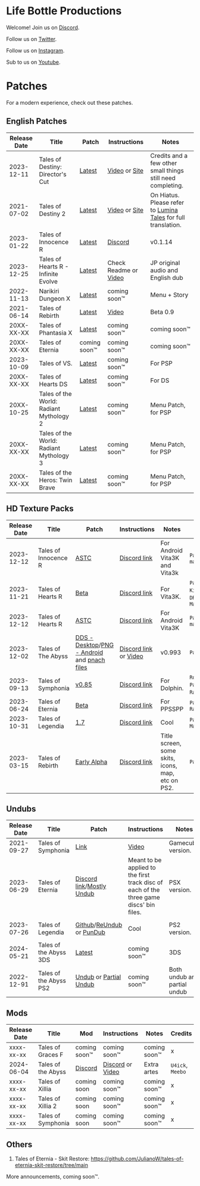 <!--

Instructions to Edit this site:
1. Download NPM: https://nodejs.org/en/download/
2. Clone this repository: git clone https://github.com/lifebottle/lifebottle.github.io.git
3. Go to the root of this repository in your favorite terminal
4. Update npm if needed: npm install -g npm@9.1.2
5. Install docsify: npm i docsify-cli -g
6. If this is your first time, run this command: docsify init
7. Any time you need to render this site locally: docsify serve

-->

# Life Bottle Productions
Welcome!  Join us on [Discord](https://discord.gg/XTwxPXxAaA).

Follow us on [Twitter](https://x.com/LifeBottleProd).

Follow us on [Instagram](https://www.instagram.com/lifebottleproductions).

Sub to us on [Youtube](https://www.youtube.com/@LifeBottleProd/featured).

# Patches
For a modern experience, check out these patches.

## English Patches

| Release Date | Title | Patch | Instructions | Notes |
| ------------ | ----- | ----- | ------------ | ----- |
| 2023-12-11 | Tales of Destiny: Director's Cut | [Latest](https://github.com/lifebottle/Tales-of-Destiny-DC/releases/latest) | [Video](https://youtu.be/-DBybx7hg5w) or [Site](https://www.lifebottle.org/#/./other/xdelta3/index) | Credits and a few other small things still need completing. |
| 2021-07-02 | Tales of Destiny 2 | [Latest](https://github.com/lifebottle/Tales-of-Destiny-2/releases/latest) | [Video](https://www.youtube.com/watch?v=Kx5pPlKWjQE) or [Site](https://www.lifebottle.org/#/./other/xdelta3/index) | On Hiatus. Please refer to [Lumina Tales](https://luminatales.net/) for full translation. |
| 2023-01-22 | Tales of Innocence R | [Latest](https://github.com/lifebottle/Tales-of-Innocence-R/releases/latest) | [Discord]([https://discord.com/channels/818214215365427320/857033352137539625/1249491884779372617](https://discord.com/channels/818214215365427320/857033352137539625/1249491884779372617)) | v0.1.14 |
| 2023-12-25 | Tales of Hearts R - Infinite Evolve | [Latest](https://github.com/lifebottle/Tales-of-Hearts-R-Infinite-Evolve/releases/latest) | Check Readme or [Video](https://youtu.be/m0r3hTE7fZs?si=qGwIAbw_h0Mxzj-5)| JP original audio and English dub |
| 2022-11-13 | Narikiri Dungeon X | [Latest](https://github.com/lifebottle/Narikiri-Dungeon-X/releases/latest) | coming soon™ | Menu + Story |
| 2021-06-14 | Tales of Rebirth | [Latest](https://github.com/lifebottle/Tales-of-Rebirth/releases/tag/0.9) | [Video](https://youtu.be/tGAmq35M9tM) | Beta 0.9 |
| 20XX-XX-XX | Tales of Phantasia X | [Latest](https://github.com/lifebottle/Tales-of-Phantasia-X/releases/latest) | coming soon™ | coming soon™ |
| 20XX-XX-XX | Tales of Eternia |  coming soon™ | coming soon™ | coming soon™ |
| 2023-10-09 | Tales of VS. | [Latest](https://github.com/lifebottle/Tales-of-VS/releases/latest) | coming soon™ | For PSP | 
| 20XX-XX-XX | Tales of Hearts DS | [Latest](https://github.com/lifebottle/Tales-of-Hearts-DS/releases/latest) | coming soon™ | For DS | 
| 20XX-10-25 | Tales of the World: Radiant Mythology 2 | [Latest](https://github.com/lifebottle/Radiant-Mythology-2/releases/latest) | coming soon™ | Menu Patch, for PSP | 
| 20XX-XX-XX | Tales of the World: Radiant Mythology 3 | [Latest](https://github.com/lifebottle/Radiant-Mythology-3/releases/latest) | coming soon™ | Menu Patch, for PSP | 
| 20XX-XX-XX | Tales of the Heros: Twin Brave | [Latest](https://github.com/lifebottle/Twin-Brave/releases/latest) | coming soon™ | Menu Patch, for PSP | 


## HD Texture Packs

| Release Date | Title | Patch | Instructions | Notes | Credits |
| ------------ | ----- | ----- | ---- | ----- | ------ |
| 2023-12-12 | Tales of Innocence R | [ASTC](https://www.mediafire.com/file/ot3mluj69uz1v4q/PCSG00009_v2_png.7z/file) | [Discord link](https://discord.com/channels/818214215365427320/1170759743720132718/1184139582569193522) | For Android Vita3K and Vita3k | `PandaVenom`, `macdu` |
| 2023-11-21 | Tales of Hearts R | [Beta](https://www.mediafire.com/file/54su9ulmfsdpew1/ToHR_HDtextures_Beta.7z/file) | [Discord link](https://discord.com/channels/818214215365427320/1170760380394516510/1176682076100100239) | For Vita3K. | `PandaVenom`, `Rin Kiri`, `DRAGONBLEAPIECE`, `Macdu` |
| 2023-12-12 | Tales of Hearts R | [ASTC](https://www.mediafire.com/file_premium/cxltu6qco9r1bjj/PCSE00429.7z/file) | [Discord link](https://discord.com/channels/818214215365427320/1170760380394516510/1184078951656722575) | For Android Vita3K | `PandaVenom`, `macdu` |
| 2023-12-02 | Tales of The Abyss | [DDS - Desktop](https://www.mediafire.com/file/fune1ez4qufbemd/SLUS-21386_TotA_v0.993.7z/file)/[PNG - Android](https://www.mediafire.com/file/oysjc6xkjob2ezt/SLUS-21386_TotA_v99_PNG.7z/file) and [pnach files](https://drive.google.com/drive/folders/1yv00ZCczPP7R8xS5IihPhHbA4jdi8zbj)| [Discord link](https://discord.com/channels/818214215365427320/964614110992035940/1180596903428239492) or [Video](https://youtu.be/I12mcF7UWEQ) | v0.993 | `PandaVenom` |
| 2023-09-13 | Tales of Symphonia | [v0.85](https://www.mediafire.com/file_premium/fcj05msig8bpnyw/GQSEAF.7z/file) | [Discord link](https://discord.com/channels/818214215365427320/892396255123226644/1151594445305815102) | For Dolphin. | `RowanGoemans`, `PandaVenom`,  `RadisNoir`, `Pegi` |
| 2023-06-24 | Tales of Eternia | [Beta](https://www.mediafire.com/file_premium/908ct2742nig444/EterniaPSP_HD_UI_Beta_01.7z/file) | [Discord link](https://discord.com/channels/818214215365427320/1096745289899048961/1122288872013959208) | For PPSSPP | `PandaVenom`, `RadisNoir` |
| 2023-10-31 | Tales of Legendia | [1.7](https://www.mediafire.com/file_premium/lsfo6rm4x78lm93/SLUS-21201_HDremaster_v.1.7.7z/file) | [Discord link](https://discord.com/channels/818214215365427320/1042189886494617661/1042475543477633084) | Cool | `PandaVenom`, `Matt28800` |
| 2023-03-15 | Tales of Rebirth | [Early Alpha](https://mega.nz/file/zd4gEB7T#i8wm4WSr_ECva1t7rVFwVoRBV0rZoPEehoL_QLEErgo) | [Discord link](https://discord.com/channels/818214215365427320/1085703263552286751/1085759000445980722) | Title screen, some skits, icons, map, etc on PS2. | `PandaVenom` |

## Undubs

| Release Date | Title | Patch | Instructions | Notes | Credits |
| ------------ | ----- | ----- | ------------ | ----- | ------- |
| 2021-09-27 | Tales of Symphonia | [Link](https://archive.org/details/trix-undub-pundub)| [Video](https://youtu.be/WC3mnHyHJko?si=XF2l5WOzZf1-8HI7) | Gamecube version. | `Julian`, `Trixarian` |
| 2023-06-29 | Tales of Eternia |  [Discord link](https://discord.com/channels/818214215365427320/845677992575238224/1123981617971605514)/[Mostly Undub](https://drive.google.com/file/d/1hAqsTuF11WYhGV9AIbeDI03DpxLFh2-J/view?usp=drive_link)| Meant to be applied to the first track disc of each of the three game discs' bin files. | PSX version. | `Trixarian` |
| 2023-07-26 | Tales of Legendia | [Github](https://github.com/lifebottle/Tales-of-Legendia-Undub/releases/tag/Release/latest)/[ReUndub](https://github.com/lifebottle/Tales-of-Legendia-Undub/releases/download/Release/ToL-ReUndub-1.4.zip) or [PunDub](https://github.com/lifebottle/Tales-of-Legendia-Undub/releases/download/Release/ToL-PunDub-1.3.zip) | Cool | PS2 version. | `Julian`, `Trixarian`, `Ethanol` |
| 2024-05-21 | Tales of the Abyss 3DS | [Latest](https://archive.org/details/tales_of_the_abyss_3ds_undub_patch) | coming soon™ | 3DS | `Trixarian`, `Swosho` |
| 2022-12-91 | Tales of the Abyss PS2 | [Undub](https://github.com/lifebottle/Tales-of-the-Abyss-Undub/releases/tag/v1.0.200/latest) or [Partial Undub](https://drive.google.com/file/d/1xhBghSiSjdgLlAUm80OUJO5aFciqs4K7/view) | coming soon™ | Both undub and partial undub | `Swosho` |

## Mods

| Release Date | Title | Mod | Instructions | Notes | Credits |
| ------------ | ----- | ----- | ------------ | ----- | ------- |
| xxxx-xx-xx | Tales of Graces F | coming soon™ | coming soon™ | coming soon™ | x |
| 2024-06-04 | Tales of the Abyss | [Discord](https://discord.com/channels/818214215365427320/977628359620173855/1254936838984962129) | [Discord](https://discord.com/channels/818214215365427320/977628359620173855/1254936838984962129) or [Video](https://youtu.be/I12mcF7UWEQ) | Extra artes| `U4ick`, `Meebo` |
| xxxx-xx-xx | Tales of Xillia | coming soon | coming soon™ | coming soon™ | x |
| xxxx-xx-xx | Tales of Xillia 2 | coming soon | coming soon™ | coming soon™ | x |
| xxxx-xx-xx | Tales of Symphonia | coming soon | coming soon™ | coming soon™ | x |

## Others
1. Tales of Eternia - Skit Restore: https://github.com/JulianoW/tales-of-eternia-skit-restore/tree/main


More announcements, coming soon™.
